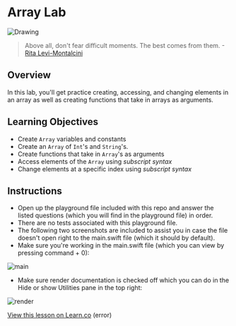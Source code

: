 # Array Lab

![Drawing](http://i.imgur.com/wGIZFoE.jpg?1)

> Above all, don't fear difficult moments. The best comes from them. -[Rita Levi-Montalcini](https://en.wikipedia.org/wiki/Rita_Levi-Montalcini)

## Overview

In this lab, you'll get practice creating, accessing, and changing elements in an array as well as creating functions that take in arrays as arguments. 

## Learning Objectives

- Create `Array` variables and constants
- Create an `Array` of `Int`'s and `String`'s.
- Create functions that take in `Array`'s as arguments
- Access elements of the `Array` using _subscript syntax_
- Change elements at a specific index using _subscript syntax_


## Instructions

* Open up the playground file included with this repo and answer the listed questions (which you will find in the playground file) in order. 
* There are no tests associated with this playground file.
* The following two screenshots are included to assist you in case the file doesn't open right to the main.swift file (which it should by default).
* Make sure you're working in the main.swift file (which you can view by pressing command + 0):

![main](http://i.imgur.com/odAU8pd.png)
* Make sure render documentation is checked off which you can do in the Hide or show Utilities pane in the top right:

![render](http://i.imgur.com/vCIhFbZ.png)



[View this lesson on Learn.co](https://learn.co/lessons/ArrayLab) (error)
